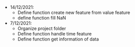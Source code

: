 - 14/12/2021:
    + Define function create new feature from value feature
    + define function fill NaN
- 7/12/2021: 
    + Organize project folder
    + Define function handle time feature
    + Define function get information of data
